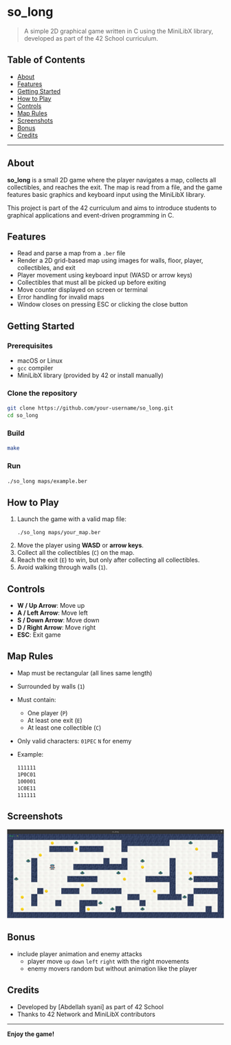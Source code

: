 # so_long

> A simple 2D graphical game written in C using the MiniLibX library, developed as part of the 42 School curriculum.

## Table of Contents

- [About](#about)
- [Features](#features)
- [Getting Started](#getting-started)
- [How to Play](#how-to-play)
- [Controls](#controls)
- [Map Rules](#map-rules)
- [Screenshots](#screenshots)
- [Bonus](#bonus)
- [Credits](#credits)

---

## About

**so_long** is a small 2D game where the player navigates a map, collects all collectibles, and reaches the exit. The map is read from a file, and the game features basic graphics and keyboard input using the MiniLibX library.

This project is part of the 42 curriculum and aims to introduce students to graphical applications and event-driven programming in C.

## Features

- Read and parse a map from a `.ber` file
- Render a 2D grid-based map using images for walls, floor, player, collectibles, and exit
- Player movement using keyboard input (WASD or arrow keys)
- Collectibles that must all be picked up before exiting
- Move counter displayed on screen or terminal
- Error handling for invalid maps
- Window closes on pressing ESC or clicking the close button

## Getting Started

### Prerequisites

- macOS or Linux
- `gcc` compiler
- MiniLibX library (provided by 42 or install manually)

### Clone the repository

```bash
git clone https://github.com/your-username/so_long.git
cd so_long
```

### Build

```bash
make
```

### Run

```bash
./so_long maps/example.ber
```

## How to Play

1. Launch the game with a valid map file:
    ```
    ./so_long maps/your_map.ber
    ```
2. Move the player using **WASD** or **arrow keys**.
3. Collect all the collectibles (`C`) on the map.
4. Reach the exit (`E`) to win, but only after collecting all collectibles.
5. Avoid walking through walls (`1`).

## Controls

- **W / Up Arrow**: Move up
- **A / Left Arrow**: Move left
- **S / Down Arrow**: Move down
- **D / Right Arrow**: Move right
- **ESC**: Exit game

## Map Rules

- Map must be rectangular (all lines same length)
- Surrounded by walls (`1`)
- Must contain:
  - One player (`P`)
  - At least one exit (`E`)
  - At least one collectible (`C`)
- Only valid characters: `01PEC` `N` for enemy
- Example:

    ```
    111111
    1P0C01
    100001
    1C0E11
    111111
    ```

## Screenshots

![Game Screenshot](screen.png)

## Bonus

- include player animation and enemy attacks
    - player move `up` `down` `left` `right` with the right movements
    - enemy movers random but without animation  like the player

## Credits

- Developed by [Abdellah syani] as part of 42 School
- Thanks to 42 Network and MiniLibX contributors

---

**Enjoy the game!**
